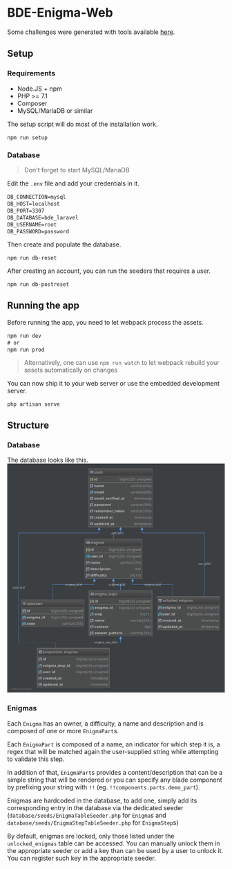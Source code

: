 # BDE-Enigma-Web

Some challenges were generated with tools available [here](https://github.com/JesusCrie/BDE-Enigma).

## Setup

### Requirements

- Node.JS + npm
- PHP >= 7.1
- Composer
- MySQL/MariaDB or similar

The setup script will do most of the installation work.
```
npm run setup
```

### Database
> Don't forget to start MySQL/MariaDB

Edit the `.env` file and add your credentials in it.
```.env
DB_CONNECTION=mysql
DB_HOST=localhost
DB_PORT=3307
DB_DATABASE=bde_laravel
DB_USERNAME=root
DB_PASSWORD=password
```

Then create and populate the database.
```
npm run db-reset
```

After creating an account, you can run the seeders that requires a user.
```
npm run db-postreset
```

## Running the app

Before running the app, you need to let webpack process the assets.
```
npm run dev
# or
npm run prod
```

> Alternatively, one can use `npm run watch` to let webpack rebuild 
> your assets automatically on changes

You can now ship it to your web server or use the embedded development server.
```
php artisan serve
```

## Structure

### Database

The database looks like this.
![Schema Database](schema_db.png)

### Enigmas

Each `Enigma` has an owner, a difficulty, a name and description and is
composed of one or more `EnigmaPart`s.

Each `EnigmaPart` is composed of a name, an indicator for which step it is,
a regex that will be matched again the user-supplied string while
attempting to validate this step.

In addition of that, `EnigmaPart`s provides a content/description that can
be a simple string that will be rendered or you can specify any blade
component by prefixing your string with `!!` (eg. `!!components.parts.demo_part`).

Enigmas are hardcoded in the database, to add one, simply add its
corresponding entry in the database via the dedicated seeder
(`database/seeds/EnigmaTableSeeder.php` for `Enigma`s and
`database/seeds/EnigmaStepTableSeeder.php` for `EnigmaStep`s)

By default, enigmas are locked, only those listed under the `unlocked_enigmas`
table can be accessed. You can manually unlock them in the appropriate seeder
or add a key than can be used by a user to unlock it. You can register
such key in the appropriate seeder.
